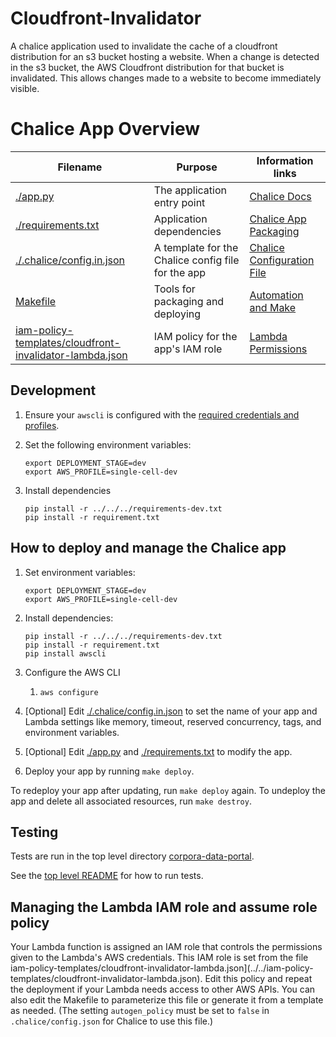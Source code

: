 # Cloudfront-Invalidator

A chalice application used to invalidate the cache of a cloudfront distribution for
an s3 bucket hosting a website. When a change is detected in the s3 bucket, the
AWS Cloudfront distribution for that bucket is invalidated. This allows changes
made to a website to become immediately visible.

# Chalice App Overview

Filename                  | Purpose                           | Information links
--------------------------|-----------------------------------|------------------------------------------
[./app.py](app.py)                  |The application entry point        | [Chalice Docs](https://chalice.readthedocs.io/en/latest/)
[./requirements.txt](requirements.txt)        |Application dependencies           | [Chalice App Packaging](https://chalice.readthedocs.io/en/latest/topics/packaging.html)
[./.chalice/config.in.json](.chalice/config.in.json)	|A template for the Chalice config file for the app    | [Chalice Configuration File](https://chalice.readthedocs.io/en/latest/topics/configfile.html)
[Makefile](Makefile)                |Tools for packaging and deploying  | [Automation and Make](https://swcarpentry.github.io/make-novice/)
[iam-policy-templates/cloudfront-invalidator-lambda.json](../../iam-policy-templates/cloudfront-invalidator-lambda.json)|IAM policy for the app's IAM role  | [Lambda Permissions](https://docs.aws.amazon.com/lambda/latest/dg/intro-permission-model.html)

## Development
1.  Ensure your `awscli` is configured with the
    [required credentials and profiles](https://github.com/chanzuckerberg/corpora-data-portal#configuration).

1.  Set the following environment variables:

    ```shell
    export DEPLOYMENT_STAGE=dev
    export AWS_PROFILE=single-cell-dev
    ```

1.  Install dependencies

     ```shell
     pip install -r ../../../requirements-dev.txt
     pip install -r requirement.txt
     ```

## How to deploy and manage the Chalice app
1. Set environment variables:
	```shell
	export DEPLOYMENT_STAGE=dev
	export AWS_PROFILE=single-cell-dev
	```
	
1. Install dependencies:
     ```shell
     pip install -r ../../../requirements-dev.txt
     pip install -r requirement.txt
     pip install awscli
     ```
1. Configure the AWS CLI
    1. `aws configure`
1. [Optional] Edit [./.chalice/config.in.json](.chalice/config.in.json) to set the name of your app and Lambda settings like memory, timeout, reserved
   concurrency, tags, and environment variables.
1. [Optional] Edit [./app.py](app.py)   and [./requirements.txt](requirements.txt) to modify the app.
1. Deploy your app by running `make deploy`.

To redeploy your app after updating, run `make deploy` again. To undeploy the app and delete all associated resources,
run `make destroy`.

## Testing
Tests are run in the top level directory [corpora-data-portal](../../../../../README.md).

See the [top level README](../../../../README.md#testing)
for how to run tests.

## Managing the Lambda IAM role and assume role policy
Your Lambda function is assigned an IAM role that controls the permissions given to the Lambda's AWS credentials. This
IAM role is set from the file iam-policy-templates/cloudfront-invalidator-lambda.json](../../iam-policy-templates/cloudfront-invalidator-lambda.json). Edit this policy and repeat the deployment
if your Lambda needs access to other AWS APIs. You can also edit the Makefile to parameterize this file or generate 
it from a template as needed. (The setting `autogen_policy` must be set to `false` in `.chalice/config.json` for 
Chalice to use this file.)
